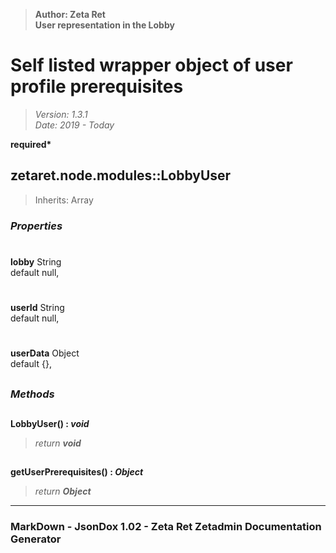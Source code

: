 > __Author: Zeta Ret__  
> __User representation in the Lobby__  
# Self listed wrapper object of user profile prerequisites  
> *Version: 1.3.1*  
> *Date: 2019 - Today*  

__required*__

## zetaret.node.modules::LobbyUser  
> Inherits: Array  

### *Properties*  

#  
__lobby__ String  
default null,   

#  
__userId__ String  
default null,   

#  
__userData__ Object  
default {},   


##  
### *Methods*  

##  
__LobbyUser() : *void*__  
  
> *return __void__*  

##  
__getUserPrerequisites() : *Object*__  
  
> *return __Object__*  

---  
### MarkDown - JsonDox 1.02 - Zeta Ret Zetadmin Documentation Generator